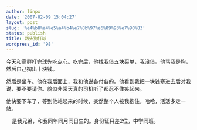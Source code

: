 ```yaml
---
author: linpx
date: '2007-02-09 15:04:27'
layout: post
slug: '%e4%b8%a4%e5%a4%b4%e7%8b%97%e6%89%93%e7%90%83'
status: publish
title: 两头狗打球
wordpress_id: '98'
---
```


今天和高群打完球先吃点心。吃完后，他找我借五块买单，我没借。他骂我是狗，然后自己掏出十块钱。


然后是坐车。他在我后面上，我和他说各付各的。他看到我把一块钱塞进去后对我说，要不要请你。貌似非常天真的司机听了都忍不住笑起来。


他快要下车了，等到他站起来的时候，突然整个人被我抱住，哈哈，活活多走一站。



    是我兄弟，和我同年同月同日生的。身份证只差2位，中学同班。

